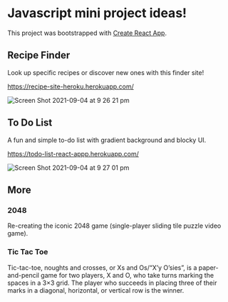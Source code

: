 # Javascript mini project ideas!

This project was bootstrapped with [Create React App](https://github.com/facebook/create-react-app).

## Recipe Finder

Look up specific recipes or discover new ones with this finder site! 

https://recipe-site-heroku.herokuapp.com/

![Screen Shot 2021-09-04 at 9 26 21 pm](https://user-images.githubusercontent.com/65147934/132092805-a6682792-80f7-42ac-89cd-2a41f335e5be.png)

## To Do List

A fun and simple to-do list with gradient background and blocky UI. 

https://todo-list-react-appp.herokuapp.com/

![Screen Shot 2021-09-04 at 9 27 01 pm](https://user-images.githubusercontent.com/65147934/132092823-5f736b5d-e115-453f-8bfc-31e41299ab7a.png)

## More

### 2048

Re-creating the iconic 2048 game (single-player sliding tile puzzle video game).

### Tic Tac Toe

Tic-tac-toe, noughts and crosses, or Xs and Os/“X’y O’sies”, is a paper-and-pencil game for two players, X and O, who take turns marking the spaces in a 3×3 grid. The player who succeeds in placing three of their marks in a diagonal, horizontal, or vertical row is the winner.
